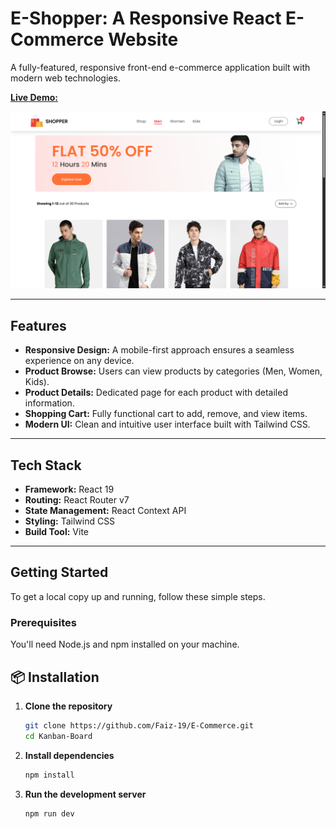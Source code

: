 # E-Shopper: A Responsive React E-Commerce Website

A fully-featured, responsive front-end e-commerce application built with modern web technologies.

[**Live Demo:**](https://e-commerce-topaz-omega-69.vercel.app/)

![E-Shopper Screenshot](./public/screenshot.png)

---

## Features

- **Responsive Design:** A mobile-first approach ensures a seamless experience on any device.
- **Product Browse:** Users can view products by categories (Men, Women, Kids).
- **Product Details:** Dedicated page for each product with detailed information.
- **Shopping Cart:** Fully functional cart to add, remove, and view items.
- **Modern UI:** Clean and intuitive user interface built with Tailwind CSS.

---

## Tech Stack

- **Framework:** React 19
- **Routing:** React Router v7
- **State Management:** React Context API
- **Styling:** Tailwind CSS
- **Build Tool:** Vite

---

## Getting Started

To get a local copy up and running, follow these simple steps.

### Prerequisites

You'll need Node.js and npm installed on your machine.


## 📦 Installation

1. **Clone the repository**

   ```bash
   git clone https://github.com/Faiz-19/E-Commerce.git
   cd Kanban-Board
   ```

2. **Install dependencies**

   ```bash
   npm install
   ```

3. **Run the development server**

   ```bash
   npm run dev
   ```

